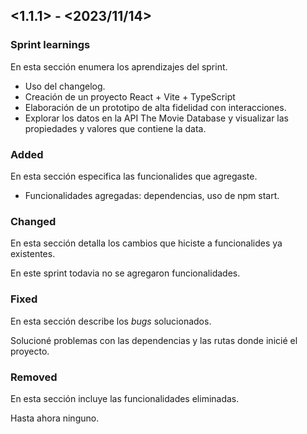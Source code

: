 ## <1.1.1> - <2023/11/14>

### Sprint learnings
En esta sección enumera los aprendizajes del sprint.

* Uso del changelog.
* Creación de un proyecto React + Vite + TypeScript
* Elaboración de un prototipo de alta fidelidad con interacciones.
* Explorar los datos en la API The Movie Database y visualizar las propiedades y valores que contiene la data. 

### Added

En esta sección especifica las funcionalides que agregaste.
* Funcionalidades agregadas: dependencias, uso de npm start.

### Changed

En esta sección detalla los cambios que hiciste a funcionalides ya existentes.

En este sprint todavia no se agregaron funcionalidades.

### Fixed

En esta sección describe los _bugs_ solucionados.

Solucioné problemas con las dependencias y las rutas donde inicié el proyecto.

### Removed

En esta sección incluye las funcionalidades eliminadas.

Hasta ahora ninguno.